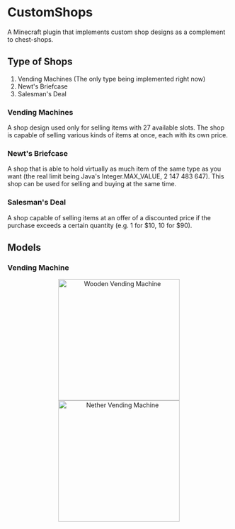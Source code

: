 # CustomShops

A Minecraft plugin that implements custom shop designs as a complement to
chest-shops.

## Type of Shops

1. Vending Machines (The only type being implemented right now)
2. Newt's Briefcase
3. Salesman's Deal

### Vending Machines

A shop design used only for selling items with 27 available slots. The shop is
capable of selling various kinds of items at once, each with its own price.

### Newt's Briefcase

A shop that is able to hold virtually as much item of the same type as you want
(the real limit being Java's Integer.MAX_VALUE, 2 147 483 647). This shop can be
used for selling and buying at the same time.

### Salesman's Deal

A shop capable of selling items at an offer of a discounted price if the
purchase exceeds a certain quantity (e.g. 1 for $10, 10 for $90).

## Models

### Vending Machine

<p align="center">
  <a href="https://imgur.com/9O1uP3E"><img height="274" 
  src="https://i.imgur.com/9O1uP3E.png" title="Wooden Vending Machine"/></a>
  <a href="https://imgur.com/SyNNdEH"><img height="274"
  src="https://i.imgur.com/SyNNdEH.png" title="Nether Vending Machine" /></a>
</p>
